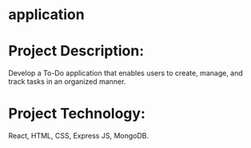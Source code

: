 # application
# Project Description:
Develop a To-Do application that enables users to create, manage, and track tasks in an
organized manner.

# Project Technology: 
React, HTML, CSS, Express JS, MongoDB.
